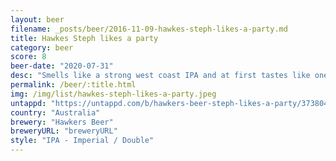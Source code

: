 ```yaml
---
layout: beer
filename: _posts/beer/2016-11-09-hawkes-steph-likes-a-party.md
title: Hawkes Steph likes a party
category: beer
score: 8
beer-date: "2020-07-31"
desc: "Smells like a strong west coast IPA and at first tastes like one but doesn’t hit as hard as expected, probably because there’s a caramel sweetness to balance it out"
permalink: /beer/:title.html
img: /img/list/hawkes-steph-likes-a-party.jpeg
untappd: "https://untappd.com/b/hawkers-beer-steph-likes-a-party/3738049"
country: "Australia"
brewery: "Hawkers Beer"
breweryURL: "breweryURL"
style: "IPA - Imperial / Double"
---
```

